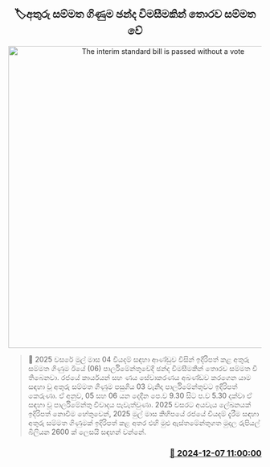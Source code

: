 <p align='center'><b><h2 align='center' title='The interim standard bill is passed without a vote'>🏷අතුරු සම්මත ගිණුම ඡන්ද විමසීමකින් තොරව සම්මත වේ</h2></b></p>
<p align='center'><img src='https://helakuru.sgp1.cdn.digitaloceanspaces.com/esana/images/lib/parliment-update-new-thumb[1].jpg' width='600' alt='The interim standard bill is passed without a vote'></p>

>📝 2025 වසරේ මුල් මාස 04 වියදම් සඳහා ආණ්ඩුව විසින් ඉදිරිපත් කළ අතුරු සම්මත ගිණුම ඊයේ (06) පාර්ලිමේන්තුවේදි ඡන්ද විමසීමකින් තොරව සම්මත වී තිබෙනවා.
රජයේ කාර්යයන් සහ ණය සේවාකරණය අඛණ්ඩව කරගෙන යාම සඳහා වූ අතුරු සම්මත ගිණුම පසුගිය 03 වැනිදා පාර්ලිමේන්තුවට ඉදිරිපත් කෙරුණා.
ඒ අනුව, 05 සහ 06 යන දෙදින පෙ.ව 9.30 සිට ප.ව 5.30 දක්වා ඒ සඳහා වූ පාර්ලිමේන්තු විවාදය පැවැත්වුණා‍.
2025 වසරට අයවැය ලේඛනයක් ඉදිරිපත් නොවීම හේතුවෙන්, 2025 මුල් මාස කිහිපයේ රජයේ වියදම් දැරීම සඳහා අතුරු සම්මත ගිණුමක් ඉදිරිපත් කළ අතර එහි මුළු ඇස්තමේන්තුගත මුදල රුපියල් බිලියන 2600 ක් ලෙසයි සඳහන් වන්නේ.


<h3 align='right'><a href='https://www.helakuru.lk/esana/p/105720/'>📅 2024-12-07 11:00:00</a></h3>
